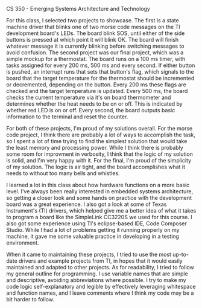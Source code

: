 CS 350 - Emerging Systems Architecture and Technology

For this class, I selected two projects to showcase. The first is a state machine driver that blinks one of two morse code messages on the TI development board's LEDs. The board blink SOS, until either of the side buttons is pressed at which point it will blink OK. The board will finish whatever message it is currently blinking before switching messages to avoid confusion. The second project was our final project, which was a simple mockup for a thermostat. The board runs on a 100 ms timer, with tasks assigned for every 200 ms, 500 ms and every second. If either button is pushed, an interrupt runs that sets that button's flag, which signals to the board that the target temperature for the thermostat should be incremented or decremented, depending on the button. Every 200 ms these flags are checked and the target temperature is updated. Every 500 ms, the board checks the current temperature via it's on board thermometer and determines whether the heat needs to be on or off. This is indicated by whether red LED is on or off. Every second, the board outputs basic information to the terminal and reset the counter. 

For both of these projects, I'm proud of my solutions overall. For the morse code project, I think there are probably a lot of ways to accomplish the task, so I spent a lot of time trying to find the simplest solution that would take the least memory and processing power. While I think there is probably some room for improvment in verbosity, I think that the logic of my solution is solid, and I'm very happy with it. For the final, I'm proud of the simplicity of my solution. The logic is air tight, and the board accomplishes what it needs to without too many bells and whistles. 

I learned a lot in this class about how hardware functions on a more basic level. I've always been really interested in embedded systems architecture, so getting a closer look and some hands on practice with the development board was a great experience. I also got a look at some of Texas Instrument's (TI) drivers, which helped give me a better idea of what it takes to program a board like the SimpleLink CC3220S we used for this course. I also got some experience using TI's eclipse-based IDE, Code Composer Studio. While I had a lot of problems getting it running properly on my machine, it gave me some valuable practice in developing in a testing environment. 

When it came to maintaining these projects, I tried to use the most up-to-date drivers and example projects from TI, in hopes that it would easily maintained and adapted to other projects. As for readability, I tried to follow my general outline for programming. I use variable names that are simple and descriptive, avoiding abbreviations where possible. I try to make my code logic self-explanatory and legible by effectively leveraging whitespace and function names, and I leave comments where I think my code may be a bit harder to follow.

